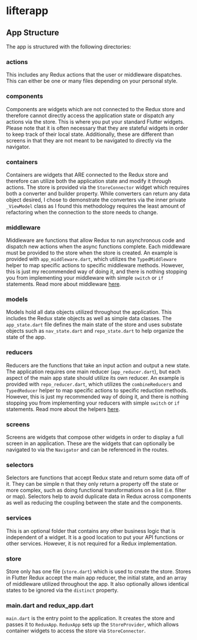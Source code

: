 # lifterapp

## App Structure

The app is structured with the following directories:

### actions

This includes any Redux actions that the user or middleware dispatches. This can either be one or
many files depending on your personal style.

### components

Components are widgets which are not connected to the Redux store and therefore cannot directly
access the application state or dispatch any actions via the store. This is where you put your
standard Flutter widgets. Please note that it is often necessary that they are stateful widgets in
order to keep track of their local state. Additionally, these are different than screens in that
they are not meant to be navigated to directly via the navigator.

### containers

Containers are widgets that ARE connected to the Redux store and therefore can utilize both the
application state and modify it through actions. The store is provided via the `StoreConnector`
widget which requires both a converter and builder property. While converters can return any data
object desired, I chose to demonstrate the converters via the inner private `_ViewModel` class as I
found this methodology requires the least amount of refactoring when the connection to the store
needs to change.

### middleware

Middleware are functions that allow Redux to run asynchronous code and dispatch new actions when
the async functions complete. Each middleware must be provided to the store when the store is
created. An example is provided with `app_middleware.dart`, which utilizes the `TypedMiddleware`
helper to map specific actions to specific middleware methods. However, this is just my
recommended way of doing it, and there is nothing stopping you from implementing your middleware with
simple `switch` or `if` statements. Read more about middleware
[here](https://github.com/johnpryan/redux.dart/blob/master/doc/async.md).

### models

Models hold all data objects utilized throughout the application. This includes the Redux state
objects as well as simple data classes. The `app_state.dart` file defines the main state of the
store and uses substate objects such as `nav_state.dart` and `repo_state.dart` to help organize
the state of the app.

### reducers

Reducers are the functions that take an input action and output a new state. The application requires
one main reducer (`app_reducer.dart`), but each aspect of the main app state should utilize its own
reducer. An example is provided with `repo_reducer.dart`, which utilizes the `combineReducers` and
`TypedReducer` helper to map specific actions to specific reduction methods. However, this is just my
recommended way of doing it, and there is nothing stopping you from implementing your reducers with
simple `switch` or `if` statements. Read more about the helpers
[here](https://github.com/johnpryan/redux.dart/blob/master/doc/combine_reducers.md).

### screens

Screens are widgets that compose other widgets in order to display a full screen in an application.
These are the widgets that can optionally be navigated to via the `Navigator` and can be referenced
in the routes.

### selectors

Selectors are functions that accept Redux state and return some data off of it. They can be simple
n that they only return a property off the state or more complex, such as doing functional
transformations on a list (i.e. filter or map). Selectors help to avoid duplicate data in Redux
across components as well as reducing the coupling between the state and the components.

### services

This is an optional folder that contains any other business logic that is independent of a widget.
It is a good location to put your API functions or other services. However, it is not required for
a Redux implementation.

### store

Store only has one file (`store.dart`) which is used to create the store. Stores in
Flutter Redux accept the main app reducer, the initial state, and an array of middleware utilized
throughout the app. It also optionally allows identical states to be ignored via the `distinct`
property.

### main.dart and redux_app.dart

`main.dart` is the entry point to the application. It creates the store and passes it to `ReduxApp`.
`ReduxApp` sets up the `StoreProvider`, which allows container widgets to access the store via
`StoreConnector`.
